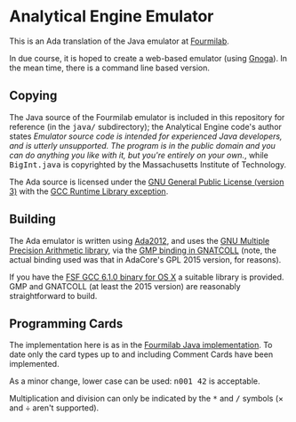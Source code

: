# Analytical Engine Emulator

This is an Ada translation of the Java emulator at
[Fourmilab](http://www.fourmilab.ch/babbage/).

In due course, it is hoped to create a web-based emulator (using
[Gnoga](http://www.gnoga.com)). In the mean time, there is a command
line based version.

## Copying

The Java source of the Fourmilab emulator is included in this
repository for reference (in the <tt>java/</tt> subdirectory); the
Analytical Engine code's author states _Emulator source code is
intended for experienced Java developers, and is utterly
unsupported. The program is in the public domain and you can do
anything you like with it, but you're entirely on your own._, while
<tt>BigInt.java</tt> is copyrighted by the Massachusetts Institute of
Technology.

The Ada source is licensed under the
[GNU General Public License (version 3)][] with the
[GCC Runtime Library exception][].

[GNU General Public License (version 3)]: http://www.gnu.org/licenses/gpl.html
[GCC Runtime Library exception]: http://www.gnu.org/licenses/gcc-exception-faq.html

## Building

The Ada emulator is written using [Ada2012][], and uses the
[GNU Multiple Precision Arithmetic library][], via the
[GMP binding in GNATCOLL][] (note, the actual binding used was that in
AdaCore's GPL 2015 version, for reasons).

If you have the [FSF GCC 6.1.0 binary for OS X][] a suitable library
is provided. GMP and GNATCOLL (at least the 2015 version) are
reasonably straightforward to build.

[Ada2012]: http://www.ada-auth.org/standards/rm12_w_tc1/html/RM-TOC.html

[GNU Multiple Precision Arithmetic library]: https://gmplib.org

[GMP binding in GNATCOLL]: https://github.com/AdaCore/gnatcoll/blob/master/src/gmp/gnatcoll-gmp-integers.ads

[FSF GCC 6.1.0 binary for OS X]: https://sourceforge.net/projects/gnuada/files/GNAT_GCC%20Mac%20OS%20X/6.1.0/

## Programming Cards

The implementation here is as in the
[Fourmilab Java implementation][]. To date only the card types up to
and including Comment Cards have been implemented.

As a minor change, lower case can be used: <tt>n001 42</tt> is acceptable.

Multiplication and division can only be indicated by the <tt>*</tt>
and <tt>/</tt> symbols (× and ÷ aren't supported).

[Fourmilab Java implementation]: https://www.fourmilab.ch/babbage/cards.html
